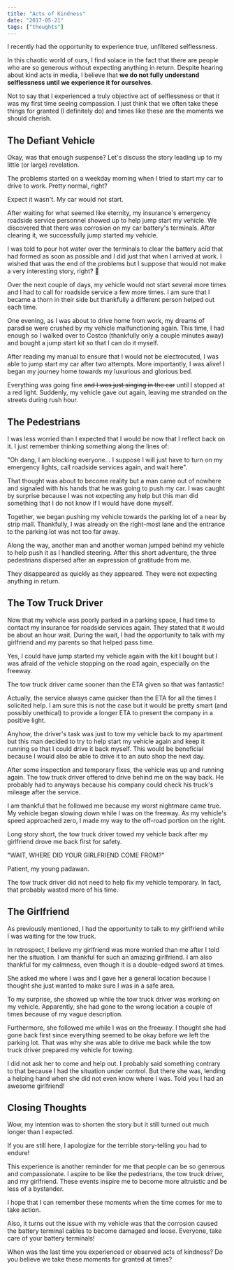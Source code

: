 ```yaml
---
title: "Acts of Kindness"
date: "2017-05-21"
tags: ["thoughts"]
---
```


I recently had the opportunity to experience true, unfiltered selflessness.

In this chaotic world of ours, I find solace in the fact that there are people who are so generous without expecting anything in return. Despite hearing about kind acts in media, I believe that **we do not fully understand selflessness until we experience it for ourselves**.

Not to say that I experienced a truly objective act of selflessness or that it was my first time seeing compassion. I just think that we often take these things for granted (I definitely do) and times like these are the moments we should cherish.

## ​The Defiant Vehicle

​Okay, was that enough suspense? Let's discuss the story leading up to my little (or large) revelation.

The problems started on a weekday morning when I tried to start my car to drive to work. Pretty normal, right?

Expect it wasn't. My car would not start.

After waiting for what seemed like eternity, my insurance's emergency roadside service personnel showed up to help jump start my vehicle. We discovered that there was corrosion on my car battery's terminals. After clearing it, we successfully jump started my vehicle.

I was told to pour hot water over the terminals to clear the battery acid that had formed as soon as possible and I did just that when I arrived at work. I wished that was the end of the problems but I suppose that would not make a very interesting story, right? 🙂

Over the next couple of days, my vehicle would not start several more times and I had to call for roadside service a few more times. I am sure that I became a thorn in their side but thankfully a different person helped out each time.

​One evening, as I was about to drive home from work, my dreams of paradise were crushed by my vehicle malfunctioning again. This time, I had enough so I walked over to Costco (thankfully only a couple minutes away) and bought a jump start kit so that I can do it myself.

​After reading my manual to ensure that I would not be electrocuted, I was able to jump start my car after two attempts. More importantly, I was alive! I began my journey home towards my luxurious and glorious bed.

​Everything was going fine ~~and I was just singing in the car~~ until I stopped at a red light. Suddenly, my vehicle gave out again, leaving me stranded on the streets during rush hour.

## The Pedestrians

I was less worried than I expected that I would be now that I reflect back on it. I just remember thinking something along the lines of:

"Oh dang, I am blocking everyone... I suppose I will just have to turn on my emergency lights, call roadside services again, and wait here".

That thought was about to become reality but a man came out of nowhere and signaled with his hands that he was going to push my car. I was caught by surprise because I was not expecting any help but this man did something that I do not know if I would have done myself.

Together, we began pushing my vehicle towards the parking lot of a near by strip mall.​ Thankfully, I was already on the right-most lane and the entrance to the parking lot was not too far away.

Along the way, another man and another woman jumped behind my vehicle to help push it as I handled steering. After this short adventure, the three pedestrians dispersed after an expression of gratitude from me.

They disappeared as quickly as they appeared. They were not expecting anything in return.

## The ​Tow Truck Driver

​Now that my vehicle was poorly parked in a parking space, I had time to contact my insurance for roadside services again. They stated that it would be about an hour wait. During the wait, I had the opportunity to talk with my girlfriend and my parents so that helped pass time.

Yes, I could have jump started my vehicle again with the kit I bought but I was afraid of the vehicle stopping on the road again, especially on the freeway.​

The tow truck driver came sooner than the ETA given so that was fantastic!

Actually, the service always came quicker than the ETA for all the times I solicited help. I am sure this is not the case but it would be pretty smart (and possibly unethical) to provide a longer ETA to present the company in a positive light.

Anyhow, the driver's task was just to tow my vehicle back to my apartment but this man decided to try to help start my vehicle again and keep it running so that I could drive it back myself. This would be beneficial because I would also be able to drive it to an auto shop the next day.

After some inspection and temporary fixes, the vehicle was up and running again. The tow truck driver offered to drive behind me on the way back. He probably had to anyways because his company could check his truck's mileage after the service.

I am thankful that he followed me because my worst nightmare came true. My vehicle began slowing down while I was on the freeway. As my vehicle's speed approached zero, I made my way to the off-road portion on the right.

Long story short, the tow truck driver towed my vehicle back after my girlfriend drove me back first for safety.

"WAIT, WHERE DID YOUR GIRLFRIEND COME FROM?"

Patient, my young padawan.

The tow truck driver did not need to help fix my vehicle temporary. In fact, that probably wasted more of his time.​

## The Girlfriend

​As previously mentioned, I had the opportunity to talk to my girlfriend while I was waiting for the tow truck.

In retrospect, I believe my girlfriend was more worried than me after I told her the situation. I am thankful for such an amazing girlfriend. I am also thankful for my calmness, even though it is a double-edged sword at times.

​She asked me where I was and I gave her a general location because I thought she just wanted to make sure I was in a safe area.

​To my surprise, she showed up while the tow truck driver was working on my vehicle. Apparently, she had gone to the wrong location a couple of times because of my vague description.

​Furthermore, she followed me while I was on the freeway. I thought she had gone back first since everything seemed to be okay before we left the parking lot. That was why she was able to drive me back while the tow truck driver prepared my vehicle for towing.

I did not ask her to come and help out. I probably said something contrary to that because I had the situation under control.​ But there she was, lending a helping hand when she did not even know where I was. Told you I had an awesome girlfriend!

## Closing Thoughts

Wow, my intention was to shorten the story but it still turned out much longer than I expected.

If you are still here, I apologize for the terrible story-telling you had to endure!

This experience is another reminder for me that people can be so generous and compassionate. I aspire to be like the pedestrians, the tow truck driver, and ​my girlfriend. These events inspire me to become more altruistic and be less of a bystander.

I hope that I can remember these moments when the time comes for me to take action.

Also, it turns out the issue with my vehicle was that the corrosion caused the battery terminal cables​ to become damaged and loose. Everyone, take care of your battery terminals!

When was the last time you experienced or observed acts of kindness? Do you believe we take these moments for granted at times?
